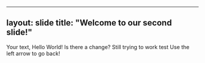 
---
layout: slide
title: "Welcome to our second slide!"
---
Your text, Hello World! Is there a change? Still trying to work test
Use the left arrow to go back!